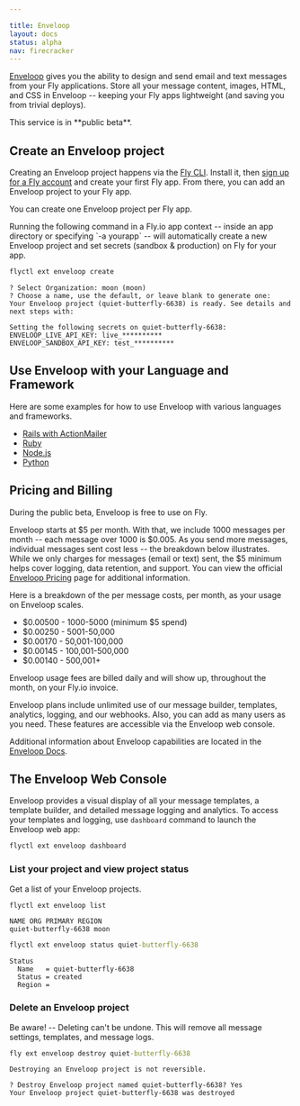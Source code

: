 ```yaml
---

title: Enveloop
layout: docs
status: alpha
nav: firecracker
---
```


[Enveloop](https://enveloop.com) gives you the ability to design and send email and text messages from your Fly applications. Store all your message content, images, HTML, and CSS in Enveloop -- keeping your Fly apps lightweight (and saving you from trivial deploys).

<aside class="callout">
This service is in **public beta**.
</aside>

## Create an Enveloop project

Creating an Enveloop project happens via the [Fly CLI](/docs/hands-on/install-flyctl/). Install it, then [sign up for a Fly account](https://fly.io/docs/getting-started/log-in-to-fly/) and create your first Fly app. From there, you can add an Enveloop project to your Fly app.

You can create one Enveloop project per Fly app.

<aside class="callout">Running the following command in a Fly.io app context -- inside an app directory or specifying `-a yourapp` -- will automatically create a new Enveloop project and set secrets (sandbox & production) on Fly for your app.</aside>

```cmd
flyctl ext enveloop create
```

```output
? Select Organization: moon (moon)
? Choose a name, use the default, or leave blank to generate one:
Your Enveloop project (quiet-butterfly-6638) is ready. See details and next steps with:

Setting the following secrets on quiet-butterfly-6638:
ENVELOOP_LIVE_API_KEY: live_**********
ENVELOOP_SANDBOX_API_KEY: test_**********
```

## Use Enveloop with your Language and Framework

Here are some examples for how to use Enveloop with various languages and frameworks.

* [Rails with ActionMailer](https://docs.enveloop.com/enveloop-api/languages-and-frameworks/ruby-on-rails)
* [Ruby](https://github.com/enveloophq/enveloop-ruby)
* [Node.js](https://github.com/enveloophq/enveloop-js)
* [Python](https://github.com/enveloophq/enveloop-py)

## Pricing and Billing

<aside class="callout">
During the public beta, Enveloop is free to use on Fly. 
</aside>

Enveloop starts at $5 per month. With that, we include 1000 messages per month -- each message over 1000 is $0.005. As you send more messages, individual messages sent cost less -- the breakdown below illustrates. While we only charges for messages (email or text) sent, the $5 minimum helps cover logging, data retention, and support. You can view the official [Enveloop Pricing](https://enveloop.com/pricing) page for additional information.

<aside class="callout">
Here is a breakdown of the per message costs, per month, as your usage on Enveloop scales.

* $0.00500 - 1000-5000 (minimum $5 spend)
* $0.00250 - 5001-50,000
* $0.00170 - 50,001-100,000
* $0.00145 - 100,001-500,000
* $0.00140 - 500,001+

</aside>

Enveloop usage fees are billed daily and will show up, throughout the month, on your Fly.io invoice.

<aside class="callout">
Enveloop plans include unlimited use of our message builder, templates, analytics, logging, and our webhooks. Also, you can add as many users as you need. These features are accessible via the Enveloop web console.

Additional information about Enveloop capabilities are located in the [Enveloop Docs](https://docs.enveloop.com).
</aside>
  
## The Enveloop Web Console

Enveloop provides a visual display of all your message templates, a template builder, and detailed message logging and analytics. To access your templates and logging, use `dashboard` command to launch the Enveloop web app:

```cmd
flyctl ext enveloop dashboard
```

### List your project and view project status

Get a list of your Enveloop projects.

```cmd
flyctl ext enveloop list
```

```output
NAME ORG PRIMARY REGION
quiet-butterfly-6638 moon
```

```cmd
flyctl ext enveloop status quiet-butterfly-6638
```

```output
Status
  Name   = quiet-butterfly-6638
  Status = created
  Region = 
```  

### Delete an Enveloop project

Be aware! -- Deleting can't be undone. This will remove all message settings, templates, and message logs.

```cmd
fly ext enveloop destroy quiet-butterfly-6638
```

```output
Destroying an Enveloop project is not reversible.

? Destroy Enveloop project named quiet-butterfly-6638? Yes
Your Enveloop project quiet-butterfly-6638 was destroyed
```
